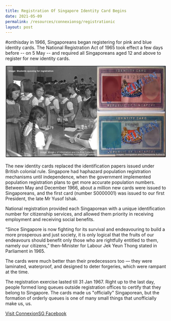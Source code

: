 ```yaml
---
title: Registration Of Singapore Identity Card Begins
date: 2021-05-09
permalink: /resources/connexionsg/registrationic
layout: post
---
```


#onthisday in 1966, Singaporeans began registering for pink and blue identity cards. The National Registration Act of 1965 took effect a few days before -- on 5 May -- and required all Singaporeans aged 12 and above to register for new identity cards.

![Alt text for image on Isomer site](/images/onthisday_nric_reg.jpg)

The new identity cards replaced the identification papers issued under British colonial rule. Singapore had haphazard population registration mechanisms until independence, when the government implemented population registration plans to get more accurate population numbers. Between May and December 1966, about a million new cards were issued to Singaporeans, and the first card (number S0000001) was issued to our first President, the late Mr Yusof Ishak.

National registration provided each Singaporean with a unique identification number for citizenship services, and allowed them priority in receiving employment and receiving social benefits.

“Since Singapore is now fighting for its survival and endeavouring to build a more prosperous and just society, it is only logical that the fruits of our endeavours should benefit only those who are rightfully entitled to them, namely our citizens,” then-Minister for Labour Jek Yeun Thong stated in Parliament in 1965.

The cards were much better than their predecessors too — they were laminated, waterproof, and designed to deter forgeries, which were rampant at the time.

The registration exercise lasted till 31 Jan 1967. Right up to the last day, people formed long queues outside registration offices to certify that they belong to Singapore. The cards made us "officially" Singaporean, but the formation of orderly queues is one of many small things that unofficially make us, us.

<a href="https://www.facebook.com/ConnexionSG" target="_blank">Visit ConnexionSG Facebook</a>